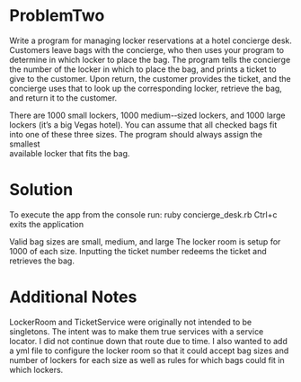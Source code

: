 ProblemTwo
==========

Write a program for managing locker reservations at a hotel concierge  desk. Customers leave bags with the concierge, 
who then uses your program  to determine in which locker to place the bag. The program tells the concierge  
the number of the locker in which to place the bag, and prints a ticket to give  to the customer. Upon return, 
the customer provides the ticket, and the  concierge uses that to look up the corresponding locker, retrieve the bag, 
and  return it to the customer. 
  
There are 1000 small lockers, 1000 medium-­‐sized lockers, and 1000 large  lockers (it’s a big Vegas hotel). 
You can assume that all checked bags fit into  one of these three sizes. The program should always assign the smallest  
available locker that fits the bag.	


Solution
========

To execute the app from the console run: ruby concierge_desk.rb
Ctrl+c exits the application

Valid bag sizes are small, medium, and large
The locker room is setup for 1000 of each size.
Inputting the ticket number redeems the ticket and retrieves the bag.

Additional Notes
================
LockerRoom and TicketService were originally not intended to be singletons. The intent was to make them true services with a service locator. I did not continue down that route due to time. I also wanted to add a yml file to configure the locker room so that it could accept bag sizes and number of lockers for each size as well as rules for which bags could fit in which lockers. 
